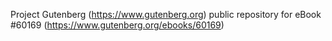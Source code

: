 Project Gutenberg (https://www.gutenberg.org) public repository for eBook #60169 (https://www.gutenberg.org/ebooks/60169)
